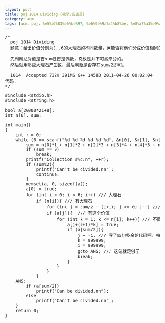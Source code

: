 ```yaml
---
layout: post
title: poj 1014 Dividing (枚举,应该是)
category: acm
tags: [acm, poj, %e5%bf%83%e5%be%97, %e6%9e%9a%e4%b8%be, %e8%a7%a3%e9%a2%98%e6%8a%a5%e5%91%8a]
---
```


<pre>/*
  poj 1014 Dividing
  题意：给出价值分别为1..6的大理石的不同数量，问能否将他们分成价值相同的两堆。

  先判断总价值是否sum是否是偶数，奇数是并不可能平分的。
  然后就用那些大理石产生数，最后判断是否存在sum/2即可。

  1014	Accepted 732K 391MS G++	1458B 2011-04-26 00:02:04
代码：
*/</pre>
<!--more-->
<pre>#include &lt;stdio.h&gt;
#include &lt;string.h&gt;

bool a[20000*21+8];
int n[6], sum;

int main()
{
    int r = 0;
    while (6 == scanf("%d %d %d %d %d %d", &amp;n[0], &amp;n[1], &amp;n[2], &amp;n[3], &amp;n[4], &amp;n[5])){
        sum = n[0]*1 + n[1]*2 + n[2]*3 + n[3]*4 + n[4]*5 + n[5]*6;
        if (sum == 0)
            break;
        printf("Collection #%d:n", ++r);
        if (sum%2){
            printf("Can't be divided.nn");
            continue;
        }
        memset(a, 0, sizeof(a));
        a[0] = true;
        for (int i = 0; i &lt; 6; i++) /// 大理石
            if (n[i]){ /// 有大理石
                for (int j = sum/2 - (i+1); j &gt;= 0; j--) /// 改一下这个起始循环点就过了，不然超时
                if (a[j]){  /// 有这个价值
                    for (int k = 1; k &lt;= n[i]; k++){ /// 不同数量
                        a[j+(i+1)*k] = true;
                        if (a[sum/2]){
                            j = -1; /// 写了四句多余的代码啊，哈哈
                            k = 999999;
                            i = 999999;
                            goto ANS; /// 这句就足够了
                            break;
                        }
                    }
                }
            }
    ANS:
        if (a[sum/2])
            printf("Can be divided.nn");
        else
            printf("Can't be divided.nn");
    }
    return 0;
}</pre>
